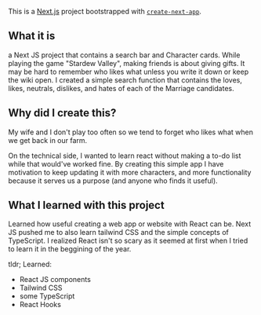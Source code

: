 This is a [Next.js](https://nextjs.org/) project bootstrapped with [`create-next-app`](https://github.com/vercel/next.js/tree/canary/packages/create-next-app).

## What it is

a Next JS project that contains a search bar and Character cards. While playing the game "Stardew Valley", making friends is about giving gifts. It may be hard to remember who likes what unless you write it down or keep the wiki open. I created a simple search function that contains the loves, likes, neutrals, dislikes, and hates of each of the Marriage candidates.

## Why did I create this?

My wife and I don't play too often so we tend to forget who likes what when we get back in our farm.

On the technical side, I wanted to learn react without making a to-do list while that would've worked fine. By creating this simple app I have motivation to keep updating it with more characters, and more functionality because it serves us a purpose (and anyone who finds it useful).

## What I learned with this project

Learned how useful creating a web app or website with React can be. Next JS pushed me to also learn tailwind CSS and the simple concepts of TypeScript. I realized React isn't so scary as it seemed at first when I tried to learn it in the beggining of the year.

tldr; Learned:
- React JS components
- Tailwind CSS
- some TypeScript
- React Hooks
